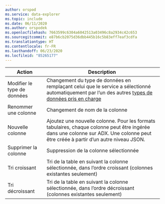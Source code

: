 ```yaml
---
author: orspod
ms.service: data-explorer
ms.topic: include
ms.date: 06/11/2020
ms.author: orspodek
ms.openlocfilehash: 7663599c6304a6042513a03496c8a2934c42c653
ms.sourcegitcommit: e87b6cb2075d36dbb445b16c5b83eff7eaf3cdfa
ms.translationtype: HT
ms.contentlocale: fr-FR
ms.lasthandoff: 06/23/2020
ms.locfileid: "85265177"
---
```

|Action         |Description                                  |
|-----------------|-------------------------------------------|
|Modifier le type de données |Changement du type de données en remplaçant celui que le service a sélectionné automatiquement par l’un des autres [types de données pris en charge](#edit-the-schema)|
|Renommer une colonne    |Changement de nom de la colonne |
|Nouvelle colonne       |Ajoutez une nouvelle colonne. Pour les formats tabulaires, chaque colonne peut être ingérée dans une colonne sur ADX. Une colonne peut être créée à partir d’un autre niveau JSON.|
|Supprimer la colonne    |Suppression de la colonne sélectionnée|
|Tri croissant   |Tri de la table en suivant la colonne sélectionnée, dans l’ordre croissant (colonnes existantes seulement) |
|Tri décroissant  |Tri de la table en suivant la colonne sélectionnée, dans l’ordre décroissant (colonnes existantes seulement) |

